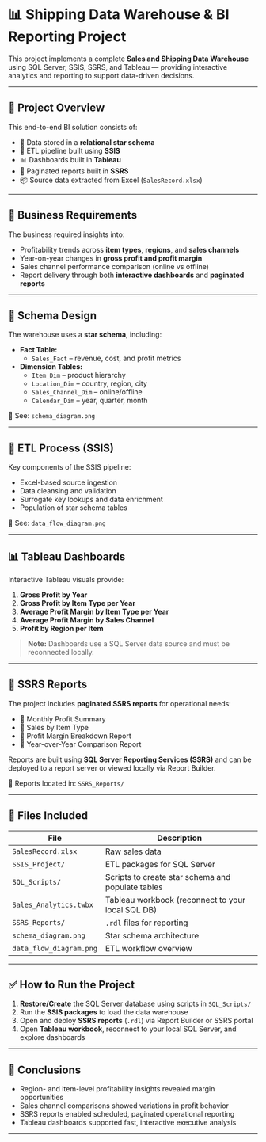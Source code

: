# 📊 Shipping Data Warehouse & BI Reporting Project

This project implements a complete **Sales and Shipping Data Warehouse** using SQL Server, SSIS, SSRS, and Tableau — providing interactive analytics and reporting to support data-driven decisions.

---

## 🚀 Project Overview

This end-to-end BI solution consists of:

- 📁 Data stored in a **relational star schema**
- 🔄 ETL pipeline built using **SSIS**
- 📊 Dashboards built in **Tableau**
- 📄 Paginated reports built in **SSRS**
- 📦 Source data extracted from Excel (`SalesRecord.xlsx`)

---

## 🎯 Business Requirements

The business required insights into:

- Profitability trends across **item types**, **regions**, and **sales channels**
- Year-on-year changes in **gross profit and profit margin**
- Sales channel performance comparison (online vs offline)
- Report delivery through both **interactive dashboards** and **paginated reports**

---

## 🧩 Schema Design

The warehouse uses a **star schema**, including:

- **Fact Table:**
  - `Sales_Fact` – revenue, cost, and profit metrics
- **Dimension Tables:**
  - `Item_Dim` – product hierarchy
  - `Location_Dim` – country, region, city
  - `Sales_Channel_Dim` – online/offline
  - `Calendar_Dim` – year, quarter, month

📌 See: `schema_diagram.png`

---

## 🔁 ETL Process (SSIS)

Key components of the SSIS pipeline:

- Excel-based source ingestion
- Data cleansing and validation
- Surrogate key lookups and data enrichment
- Population of star schema tables

📌 See: `data_flow_diagram.png`

---

## 📊 Tableau Dashboards

Interactive Tableau visuals provide:

1. **Gross Profit by Year**
2. **Gross Profit by Item Type per Year**
3. **Average Profit Margin by Item Type per Year**
4. **Average Profit Margin by Sales Channel**
5. **Profit by Region per Item**

> **Note:** Dashboards use a SQL Server data source and must be reconnected locally.

---

## 📄 SSRS Reports

The project includes **paginated SSRS reports** for operational needs:

- 🔹 Monthly Profit Summary
- 🔹 Sales by Item Type
- 🔹 Profit Margin Breakdown Report
- 🔹 Year-over-Year Comparison Report

Reports are built using **SQL Server Reporting Services (SSRS)** and can be deployed to a report server or viewed locally via Report Builder.

📁 Reports located in: `SSRS_Reports/`

---

## 📂 Files Included

| File | Description |
|------|-------------|
| `SalesRecord.xlsx` | Raw sales data |
| `SSIS_Project/` | ETL packages for SQL Server |
| `SQL_Scripts/` | Scripts to create star schema and populate tables |
| `Sales_Analytics.twbx` | Tableau workbook (reconnect to your local SQL DB) |
| `SSRS_Reports/` | `.rdl` files for reporting |
| `schema_diagram.png` | Star schema architecture |
| `data_flow_diagram.png` | ETL workflow overview |

---

## ✅ How to Run the Project

1. **Restore/Create** the SQL Server database using scripts in `SQL_Scripts/`
2. Run the **SSIS packages** to load the data warehouse
3. Open and deploy **SSRS reports** (`.rdl`) via Report Builder or SSRS portal
4. Open **Tableau workbook**, reconnect to your local SQL Server, and explore dashboards

---

## 📌 Conclusions

- Region- and item-level profitability insights revealed margin opportunities
- Sales channel comparisons showed variations in profit behavior
- SSRS reports enabled scheduled, paginated operational reporting
- Tableau dashboards supported fast, interactive executive analysis

---



